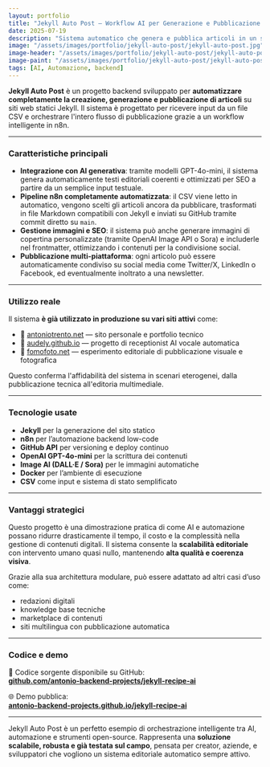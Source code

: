 ```yaml
---
layout: portfolio
title: "Jekyll Auto Post – Workflow AI per Generazione e Pubblicazione Automatica"
date: 2025-07-19
description: "Sistema automatico che genera e pubblica articoli in un sito Jekyll partendo da un CSV, con contenuti scritti da AI e commit su GitHub, integrato con automazioni n8n."
image: "/assets/images/portfolio/jekyll-auto-post/jekyll-auto-post.jpg"
image-header: "/assets/images/portfolio/jekyll-auto-post/jekyll-auto-post.jpg"
image-paint: "/assets/images/portfolio/jekyll-auto-post/jekyll-auto-post.jpg"
tags: [AI, Automazione, backend]
---
```


**Jekyll Auto Post** è un progetto backend sviluppato per **automatizzare completamente la creazione, generazione e pubblicazione di articoli** su siti web statici Jekyll. Il sistema è progettato per ricevere input da un file CSV e orchestrare l'intero flusso di pubblicazione grazie a un workflow intelligente in n8n.

---

### Caratteristiche principali

- **Integrazione con AI generativa**: tramite modelli GPT-4o-mini, il sistema genera automaticamente testi editoriali coerenti e ottimizzati per SEO a partire da un semplice input testuale.
- **Pipeline n8n completamente automatizzata**: il CSV viene letto in automatico, vengono scelti gli articoli ancora da pubblicare, trasformati in file Markdown compatibili con Jekyll e inviati su GitHub tramite commit diretto su `main`.
- **Gestione immagini e SEO**: il sistema può anche generare immagini di copertina personalizzate (tramite OpenAI Image API o Sora) e includerle nel frontmatter, ottimizzando i contenuti per la condivisione social.
- **Pubblicazione multi-piattaforma**: ogni articolo può essere automaticamente condiviso su social media come Twitter/X, LinkedIn o Facebook, ed eventualmente inoltrato a una newsletter.

---

### Utilizzo reale

Il sistema **è già utilizzato in produzione su vari siti attivi** come:

- 🔗 [antoniotrento.net](https://antoniotrento.net) — sito personale e portfolio tecnico
- 🔗 [audely.github.io](https://audely.github.io) — progetto di receptionist AI vocale automatica
- 🔗 [fomofoto.net](https://fomofoto.net) — esperimento editoriale di pubblicazione visuale e fotografica

Questo conferma l'affidabilità del sistema in scenari eterogenei, dalla pubblicazione tecnica all'editoria multimediale.

---

### Tecnologie usate

- **Jekyll** per la generazione del sito statico
- **n8n** per l’automazione backend low-code
- **GitHub API** per versioning e deploy continuo
- **OpenAI GPT-4o-mini** per la scrittura dei contenuti
- **Image AI (DALL·E / Sora)** per le immagini automatiche
- **Docker** per l’ambiente di esecuzione
- **CSV** come input e sistema di stato semplificato

---

### Vantaggi strategici

Questo progetto è una dimostrazione pratica di come AI e automazione possano ridurre drasticamente il tempo, il costo e la complessità nella gestione di contenuti digitali. Il sistema consente la **scalabilità editoriale** con intervento umano quasi nullo, mantenendo **alta qualità e coerenza visiva**.

Grazie alla sua architettura modulare, può essere adattato ad altri casi d’uso come:

- redazioni digitali
- knowledge base tecniche
- marketplace di contenuti
- siti multilingua con pubblicazione automatica

---

### Codice e demo

🔧 Codice sorgente disponibile su GitHub:  
**[github.com/antonio-backend-projects/jekyll-recipe-ai](https://github.com/antonio-backend-projects/jekyll-recipe-ai)**

🌐 Demo pubblica:  
**[antonio-backend-projects.github.io/jekyll-recipe-ai](https://antonio-backend-projects.github.io/jekyll-recipe-ai)**

---

Jekyll Auto Post è un perfetto esempio di orchestrazione intelligente tra AI, automazione e strumenti open-source. Rappresenta una **soluzione scalabile, robusta e già testata sul campo**, pensata per creator, aziende, e sviluppatori che vogliono un sistema editoriale automatico sempre attivo.

